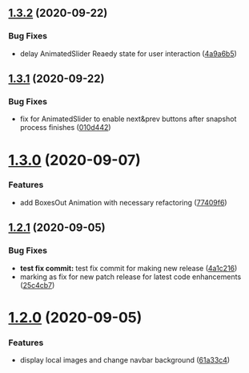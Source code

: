 ## [1.3.2](https://github.com/Ramadanko/rama-slider/compare/v1.3.1...v1.3.2) (2020-09-22)


### Bug Fixes

* delay AnimatedSlider Reaedy state for user interaction ([4a9a6b5](https://github.com/Ramadanko/rama-slider/commit/4a9a6b5da7f2f11a65fd2a1e158fe3ee7c4479de))

## [1.3.1](https://github.com/Ramadanko/rama-slider/compare/v1.3.0...v1.3.1) (2020-09-22)


### Bug Fixes

* fix for AnimatedSlider to enable next&prev buttons after snapshot process finishes ([010d442](https://github.com/Ramadanko/rama-slider/commit/010d44277dcc495cd8e5cbf23c4966057ba34c06))

# [1.3.0](https://github.com/Ramadanko/rama-slider/compare/v1.2.1...v1.3.0) (2020-09-07)


### Features

* add BoxesOut Animation with necessary refactoring ([77409f6](https://github.com/Ramadanko/rama-slider/commit/77409f63e14c450b6385de4ce78d8f569a2d0283))

## [1.2.1](https://github.com/Ramadanko/rama-slider/compare/v1.2.0...v1.2.1) (2020-09-05)


### Bug Fixes

* **test fix commit:** test fix commit for making new release ([4a1c216](https://github.com/Ramadanko/rama-slider/commit/4a1c216cca3585b2b60d50a23cf10387fd5c42c1))
* marking as fix for new patch release for latest code enhancements ([25c4cb7](https://github.com/Ramadanko/rama-slider/commit/25c4cb7fbf14d2bdd0e74ac3d7de9c91a2fd3032))

# [1.2.0](https://github.com/Ramadanko/rama-slider/compare/v1.1.0...v1.2.0) (2020-09-05)


### Features

* display local images and change navbar background ([61a33c4](https://github.com/Ramadanko/rama-slider/commit/61a33c443695f980166d91a7ba8c0413a9ffc036))
